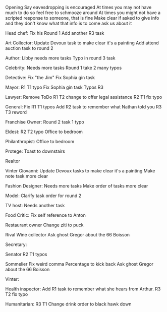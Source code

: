 Opening
Say eavesdropping is encouraged
At times you may not have much to do so feel free to schmooze around 
At times you might not have a scripted response to someone, that is fine 
Make clear if asked to give info and they don't know what that info is to come ask us about it

Head chef:
Fix his Round 1
Add another R3 task

Art Collector:
Update Devoux task to make clear it's a painting
Add attend auction task to round 2

Author:
Libby needs more tasks
Typo in round 3 task

Celebrity:
Needs more tasks
Round 1 take 2 many typos

Detective:
Fix "the Jim"
Fix Sophia gin task

Mayor:
R1 T1 typo
Fix Sophia gin task
Typos R3

Lawyer:
Remove ToDo
R1 T2 change to offer legal assistance
R2 T1 fix typo

General:
Fix R1 T1 typos
Add R2 task to remember what Nathan told you
R3 T3 reword

Franchise Owner:
Round 2 task 1 typo

Eldest:
R2 T2 typo
Office to bedroom 

Philanthropist:
Office to bedroom 

Protege:
Toast to downstairs 

Realtor 


Vinter Giovanni:
Update Devoux tasks to make clear it's a painting
Make note task more clear

Fashion Designer:
Needs more tasks
Make order of tasks more clear

Model:
Clarify task order for round 2

TV host:
Needs another task

Food Critic:
Fix self reference to Anton

Restaurant owner
Change ziti to puck

Rival Wine collector
Ask ghost Gregor about the 66 Boisson

Secretary:

Senator
R2 T1 typos

Sommelier
Fix weird comma
Percentage to kick back
Ask ghost Gregor about the 66 Boisson

Vinter:

Health inspector:
Add R1 task to remember what she hears from Arthur.
R3 T2 fix typo

Humanitarian:
R3 T1 Change drink order to black hawk down